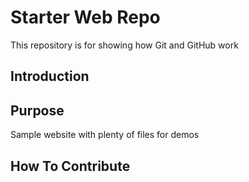 # Starter Web Repo

This repository is for showing how Git and GitHub work

##  Introduction


## Purpose

Sample website with plenty of files for demos

## How To Contribute